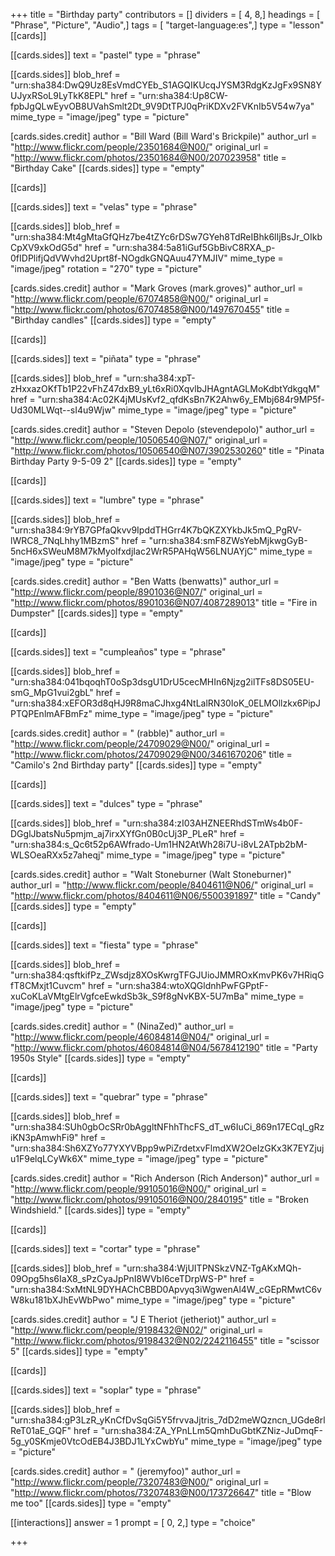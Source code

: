 +++
title = "Birthday party"
contributors = []
dividers = [ 4, 8,]
headings = [ "Phrase", "Picture", "Audio",]
tags = [ "target-language:es",]
type = "lesson"
[[cards]]

[[cards.sides]]
text = "pastel"
type = "phrase"

[[cards.sides]]
blob_href = "urn:sha384:DwQ9Uz8EsVmdCYEb_S1AGQIKUcqJYSM3RdgKzJgFx9SN8YUJyxRSoL9LyTkK8EPL"
href = "urn:sha384:Up8CW-fpbJgQLwEyvOB8UVahSmlt2Dt_9V9DtTPJ0qPriKDXv2FVKnIb5V54w7ya"
mime_type = "image/jpeg"
type = "picture"

[cards.sides.credit]
author = "Bill Ward (Bill Ward's Brickpile)"
author_url = "http://www.flickr.com/people/23501684@N00/"
original_url = "http://www.flickr.com/photos/23501684@N00/207023958"
title = "Birthday Cake"
[[cards.sides]]
type = "empty"

[[cards]]

[[cards.sides]]
text = "velas"
type = "phrase"

[[cards.sides]]
blob_href = "urn:sha384:Mt4gMtaGfQHz7be4tZYc6rDSw7GYeh8TdReIBhk6lIjBsJr_OIkbCpXV9xkOdG5d"
href = "urn:sha384:5a81iGuf5GbBivC8RXA_p-0fIDPlifjQdVWvhd2Uprt8f-NOgdkGNQAuu47YMJIV"
mime_type = "image/jpeg"
rotation = "270"
type = "picture"

[cards.sides.credit]
author = "Mark Groves (mark.groves)"
author_url = "http://www.flickr.com/people/67074858@N00/"
original_url = "http://www.flickr.com/photos/67074858@N00/1497670455"
title = "Birthday candles"
[[cards.sides]]
type = "empty"

[[cards]]

[[cards.sides]]
text = "piñata"
type = "phrase"

[[cards.sides]]
blob_href = "urn:sha384:xpT-zHxxazOKfTb1P22vFhZ47dxB9_yLt6xRi0XqvlbJHAgntAGLMoKdbtYdkgqM"
href = "urn:sha384:Ac02K4jMUsKvf2_qfdKsBn7K2Ahw6y_EMbj684r9MP5f-Ud30MLWqt--sI4u9Wjw"
mime_type = "image/jpeg"
type = "picture"

[cards.sides.credit]
author = "Steven Depolo (stevendepolo)"
author_url = "http://www.flickr.com/people/10506540@N07/"
original_url = "http://www.flickr.com/photos/10506540@N07/3902530260"
title = "Pinata Birthday Party 9-5-09 2"
[[cards.sides]]
type = "empty"

[[cards]]

[[cards.sides]]
text = "lumbre"
type = "phrase"

[[cards.sides]]
blob_href = "urn:sha384:9rYB7GPfaQkvv9IpddTHGrr4K7bQKZXYkbJk5mQ_PgRV-lWRC8_7NqLhhy1MBzmS"
href = "urn:sha384:smF8ZWsYebMjkwgGyB-5ncH6xSWeuM8M7kMyoIfxdjIac2WrR5PAHqW56LNUAYjC"
mime_type = "image/jpeg"
type = "picture"

[cards.sides.credit]
author = "Ben Watts (benwatts)"
author_url = "http://www.flickr.com/people/8901036@N07/"
original_url = "http://www.flickr.com/photos/8901036@N07/4087289013"
title = "Fire in Dumpster"
[[cards.sides]]
type = "empty"

[[cards]]

[[cards.sides]]
text = "cumpleaños"
type = "phrase"

[[cards.sides]]
blob_href = "urn:sha384:041bqoqhT0oSp3dsgU1DrU5cecMHIn6Njzg2ilTFs8DS05EU-smG_MpG1vui2gbL"
href = "urn:sha384:xEFOR3d8qHJ9R8maCJhxg4NtLalRN30IoK_0ELMOllzkx6PipJPTQPEnlmAFBmFz"
mime_type = "image/jpeg"
type = "picture"

[cards.sides.credit]
author = " (rabble)"
author_url = "http://www.flickr.com/people/24709029@N00/"
original_url = "http://www.flickr.com/photos/24709029@N00/3461670206"
title = "Camilo's 2nd Birthday party"
[[cards.sides]]
type = "empty"

[[cards]]

[[cards.sides]]
text = "dulces"
type = "phrase"

[[cards.sides]]
blob_href = "urn:sha384:zI03AHZNEERhdSTmWs4b0F-DGglJbatsNu5pmjm_aj7irxXYfGn0B0cUj3P_PLeR"
href = "urn:sha384:s_Qc6t52p6AWfrado-Um1HN2AtWh28i7U-i8vL2ATpb2bM-WLSOeaRXx5z7aheqj"
mime_type = "image/jpeg"
type = "picture"

[cards.sides.credit]
author = "Walt Stoneburner (Walt Stoneburner)"
author_url = "http://www.flickr.com/people/8404611@N06/"
original_url = "http://www.flickr.com/photos/8404611@N06/5500391897"
title = "Candy"
[[cards.sides]]
type = "empty"

[[cards]]

[[cards.sides]]
text = "fiesta"
type = "phrase"

[[cards.sides]]
blob_href = "urn:sha384:qsftkifPz_ZWsdjz8XOsKwrgTFGJUioJMMROxKmvPK6v7HRiqGfT8CMxjt1Cuvcm"
href = "urn:sha384:wtoXQGldnhPwFGPptF-xuCoKLaVMtgElrVgfceEwkdSb3k_S9f8gNvKBX-5U7mBa"
mime_type = "image/jpeg"
type = "picture"

[cards.sides.credit]
author = " (NinaZed)"
author_url = "http://www.flickr.com/people/46084814@N04/"
original_url = "http://www.flickr.com/photos/46084814@N04/5678412190"
title = "Party 1950s Style"
[[cards.sides]]
type = "empty"

[[cards]]

[[cards.sides]]
text = "quebrar"
type = "phrase"

[[cards.sides]]
blob_href = "urn:sha384:SUh0gbOcSRr0bAggltNFhhThcFS_dT_w6IuCi_869n17ECqI_gRziKN3pAmwhFi9"
href = "urn:sha384:Sh6XZYo77YXYVBpp9wPiZrdetxvFlmdXW2OeIzGKx3K7EYZjuju1F9elqLCyWk6X"
mime_type = "image/jpeg"
type = "picture"

[cards.sides.credit]
author = "Rich Anderson (Rich Anderson)"
author_url = "http://www.flickr.com/people/99105016@N00/"
original_url = "http://www.flickr.com/photos/99105016@N00/2840195"
title = "Broken Windshield."
[[cards.sides]]
type = "empty"

[[cards]]

[[cards.sides]]
text = "cortar"
type = "phrase"

[[cards.sides]]
blob_href = "urn:sha384:WjUITPNSkzVNZ-TgAKxMQh-09Opg5hs6IaX8_sPzCyaJpPnI8WVbI6ceTDrpWS-P"
href = "urn:sha384:SxMtNL9DYHAChCBBD0Apvyq3iWgwenAl4W_cGEpRMwtC6vW8ku181bXJhEvWbPwo"
mime_type = "image/jpeg"
type = "picture"

[cards.sides.credit]
author = "J E Theriot (jetheriot)"
author_url = "http://www.flickr.com/people/9198432@N02/"
original_url = "http://www.flickr.com/photos/9198432@N02/2242116455"
title = "scissor 5"
[[cards.sides]]
type = "empty"

[[cards]]

[[cards.sides]]
text = "soplar"
type = "phrase"

[[cards.sides]]
blob_href = "urn:sha384:gP3LzR_yKnCfDvSqGi5Y5frvvaJjtris_7dD2meWQzncn_UGde8rlReT01aE_GQF"
href = "urn:sha384:ZA_YPnLLm5QmhDuGbtKZNiz-JuDmqF-5g_y0SKmje0VtcOdEB4J3BDJ1LYxCwbYu"
mime_type = "image/jpeg"
type = "picture"

[cards.sides.credit]
author = " (jeremyfoo)"
author_url = "http://www.flickr.com/people/73207483@N00/"
original_url = "http://www.flickr.com/photos/73207483@N00/173726647"
title = "Blow me too"
[[cards.sides]]
type = "empty"

[[interactions]]
answer = 1
prompt = [ 0, 2,]
type = "choice"

+++
